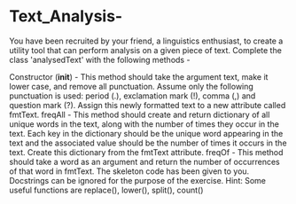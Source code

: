 # Text_Analysis-
You have been recruited by your friend, a linguistics enthusiast, to create a utility tool that can perform analysis on a given piece of text. Complete the class 'analysedText' with the following methods -

Constructor (__init__) - This method should take the argument text, make it lower case, and remove all punctuation. Assume only the following punctuation is used: period (.), exclamation mark (!), comma (,) and question mark (?). Assign this newly formatted text to a new attribute called fmtText.
freqAll - This method should create and return dictionary of all unique words in the text, along with the number of times they occur in the text. Each key in the dictionary should be the unique word appearing in the text and the associated value should be the number of times it occurs in the text. Create this dictionary from the fmtText attribute.
freqOf - This method should take a word as an argument and return the number of occurrences of that word in fmtText.
The skeleton code has been given to you. Docstrings can be ignored for the purpose of the exercise.
Hint: Some useful functions are replace(), lower(), split(), count()
